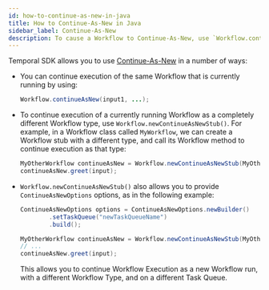 ```yaml
---
id: how-to-continue-as-new-in-java
title: How to Continue-As-New in Java
sidebar_label: Continue-As-New
description: To cause a Workflow to Continue-As-New, use `Workflow.continueAsNew()`.
---
```


Temporal SDK allows you to use [Continue-As-New](/docs/concepts/what-is-continue-as-new) in a number of ways:

- You can continue execution of the same Workflow that is currently running by using:

    ```java
    Workflow.continueAsNew(input1, ...);
    ```

- To continue execution of a currently running Workflow as a completely different Workflow type, use `Workflow.newContinueAsNewStub()`.
  For example, in a Workflow class called `MyWorkflow`, we can create a Workflow stub with a different type, and call its Workflow method to continue execution as that type:

    ```java
    MyOtherWorkflow continueAsNew = Workflow.newContinueAsNewStub(MyOtherWorkflow.class);
    continueAsNew.greet(input);
    ```


- `Workflow.newContinueAsNewStub()` also allows you to provide `ContinueAsNewOptions` options, as in the following example:

    ```java
    ContinueAsNewOptions options = ContinueAsNewOptions.newBuilder()
            .setTaskQueue("newTaskQueueName")
            .build();

    MyOtherWorkflow continueAsNew = Workflow.newContinueAsNewStub(MyOtherWorkflow.class, options);
    // ...
    continueAsNew.greet(input);
    ```

    This allows you to continue Workflow Execution as a new Workflow run, with a different Workflow Type, and on a different Task Queue.
